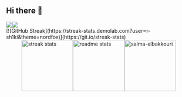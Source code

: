 ## Hi there 👋

<!--
**R-Sh1ki/R-Sh1ki** is a ✨ _special_ ✨ repository because its `README.md` (this file) appears on your GitHub profile.

Here are some ideas to get you started:

- 🔭 I’m currently working on ...
- 🌱 I’m currently learning ...
- 👯 I’m looking to collaborate on ...
- 🤔 I’m looking for help with ...
- 💬 Ask me about ...
- 📫 How to reach me: ...
- 😄 Pronouns: ...
- ⚡ Fun fact: ...
-->

<div style="display: flex; flex-direction: row;">
 <img class="img" src="https://github-readme-stats.vercel.app/api?username=r-sh1ki&show_icons=true&theme=nord" />
 <img class="img" src="https://github-readme-stats.vercel.app/api/top-langs/?username=r-sh1ki&theme=nord&layout=compact" />
</div>
[![GitHub Streak](https://streak-stats.demolab.com?user=r-sh1ki&theme=nordfox)](https://git.io/streak-stats)

<div style="display:flex;flex-direction:row;justify-content:center;">
  <img height="140"  src="https://streak-stats.demolab.com?user=r-sh1ki&count private=true&theme=nord&border_radius-10" alt="streak stats" style="margin: 0" />
  <img height="140"  src="https://github-readme-stats-salesp07.vercel.app/api?username=r-sh1ki&count_private=true&show_icons=true&theme=react&rank_icon=github&border_radius=5" alt="readme stats" style="margin: 0" /> 
  <img height="140"  src="https://github-readme-stats.vercel.app/api/top-langs?username=r-sh1ki&show_icons=true&locale=en&layout=compact&theme=react&border_radius=4&size_weight=0.5&count_weight=0.5&exclude_repo=github-readme-stats" alt="salma-elbakkouri" style="margin: 0" />
</div>

